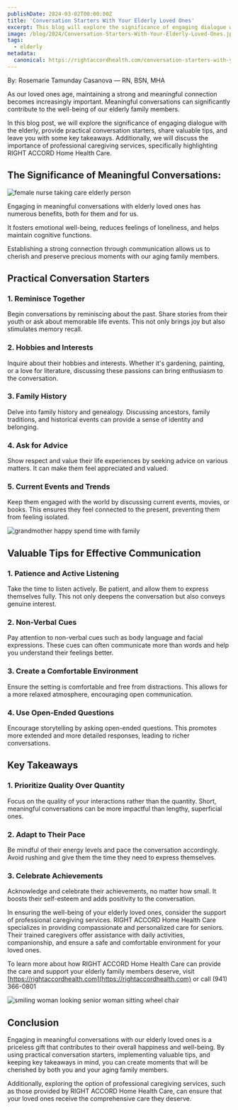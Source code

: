 ```yaml
---
publishDate: 2024-03-02T00:00:00Z
title: 'Conversation Starters With Your Elderly Loved Ones'
excerpt: This blog will explore the significance of engaging dialogue with the elderly, provide practical conversation starters, and share valuable tips.
image: /blog/2024/Conversation-Starters-With-Your-Elderly-Loved-Ones.jpg
tags:
  - elderly
metadata:
  canonical: https://rightaccordhealth.com/conversation-starters-with-your-elderly
---
```



By: Rosemarie Tamunday Casanova — RN, BSN, MHA


As our loved ones age, maintaining a strong and meaningful connection becomes increasingly important. Meaningful conversations can significantly contribute to the well-being of our elderly family members.

In this blog post, we will explore the significance of engaging dialogue with the elderly, provide practical conversation starters, share valuable tips, and leave you with some key takeaways. Additionally, we will discuss the importance of professional caregiving services, specifically highlighting RIGHT ACCORD Home Health Care.

The Significance of Meaningful Conversations:
---------------------------------------------

![female nurse taking care elderly person](/blog/2024/female-nurse-taking-care-elderly-person.jpg)

Engaging in meaningful conversations with elderly loved ones has numerous benefits, both for them and for us.

It fosters emotional well-being, reduces feelings of loneliness, and helps maintain cognitive functions.

Establishing a strong connection through communication allows us to cherish and preserve precious moments with our aging family members.

Practical Conversation Starters
-------------------------------

### 1\. Reminisce Together

Begin conversations by reminiscing about the past. Share stories from their youth or ask about memorable life events. This not only brings joy but also stimulates memory recall.

### 2\. Hobbies and Interests

Inquire about their hobbies and interests. Whether it's gardening, painting, or a love for literature, discussing these passions can bring enthusiasm to the conversation.

### 3\. Family History

Delve into family history and genealogy. Discussing ancestors, family traditions, and historical events can provide a sense of identity and belonging.

### 4\. Ask for Advice

Show respect and value their life experiences by seeking advice on various matters. It can make them feel appreciated and valued.

### 5\. Current Events and Trends

Keep them engaged with the world by discussing current events, movies, or books. This ensures they feel connected to the present, preventing them from feeling isolated.

![grandmother happy spend time with family](/blog/2024/grandmother-happy-spend-time-with-family.jpg)

Valuable Tips for Effective Communication
-----------------------------------------

### 1\. Patience and Active Listening

Take the time to listen actively. Be patient, and allow them to express themselves fully. This not only deepens the conversation but also conveys genuine interest.

### 2\. Non-Verbal Cues

Pay attention to non-verbal cues such as body language and facial expressions. These cues can often communicate more than words and help you understand their feelings better.

### 3\. Create a Comfortable Environment

Ensure the setting is comfortable and free from distractions. This allows for a more relaxed atmosphere, encouraging open communication.

### 4\. Use Open-Ended Questions

Encourage storytelling by asking open-ended questions. This promotes more extended and more detailed responses, leading to richer conversations.

Key Takeaways
-------------

### 1\. Prioritize Quality Over Quantity

Focus on the quality of your interactions rather than the quantity. Short, meaningful conversations can be more impactful than lengthy, superficial ones.

### 2\. Adapt to Their Pace

Be mindful of their energy levels and pace the conversation accordingly. Avoid rushing and give them the time they need to express themselves.

### 3\. Celebrate Achievements

Acknowledge and celebrate their achievements, no matter how small. It boosts their self-esteem and adds positivity to the conversation.

In ensuring the well-being of your elderly loved ones, consider the support of professional caregiving services. RIGHT ACCORD Home Health Care specializes in providing compassionate and personalized care for seniors. Their trained caregivers offer assistance with daily activities, companionship, and ensure a safe and comfortable environment for your loved ones.

To learn more about how RIGHT ACCORD Home Health Care can provide the care and support your elderly family members deserve, visit [https://rightaccordhealth.com](https://rightaccordhealth.com) or call (941) 366-0801

![smiling woman looking senior woman sitting wheel chair](/blog/2024/smiling-woman-looking-senior-woman-sitting-wheel-chair.jpg)

Conclusion
----------

Engaging in meaningful conversations with our elderly loved ones is a priceless gift that contributes to their overall happiness and well-being. By using practical conversation starters, implementing valuable tips, and keeping key takeaways in mind, you can create moments that will be cherished by both you and your aging family members.

Additionally, exploring the option of professional caregiving services, such as those provided by RIGHT ACCORD Home Health Care, can ensure that your loved ones receive the comprehensive care they deserve.